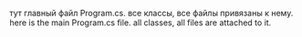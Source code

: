 тут главный файл Program.cs. все классы, все файлы привязаны к нему.
here is the main Program.cs file. all classes, all files are attached to it.
